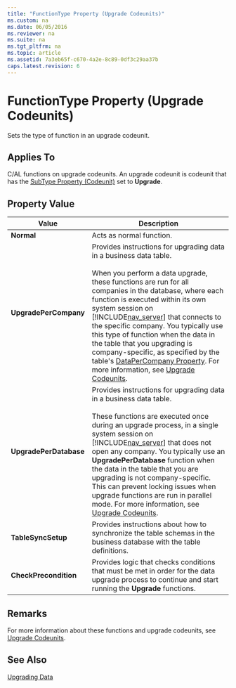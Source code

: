 ```yaml
---
title: "FunctionType Property (Upgrade Codeunits)"
ms.custom: na
ms.date: 06/05/2016
ms.reviewer: na
ms.suite: na
ms.tgt_pltfrm: na
ms.topic: article
ms.assetid: 7a3eb65f-c670-4a2e-8c89-0df3c29aa37b
caps.latest.revision: 6
---
```

# FunctionType Property (Upgrade Codeunits)
Sets the type of function in an upgrade codeunit.  
  
## Applies To  
 C\/AL functions on upgrade codeunits. An upgrade codeunit is codeunit that has the [SubType Property \(Codeunit\)](../dynamics-nav/SubType-Property--Codeunit-.md) set to **Upgrade**.  
  
## Property Value  
  
|Value|Description|  
|-----------|-----------------|  
|**Normal**|Acts as normal function.|  
|**UpgradePerCompany**|Provides instructions for upgrading data in a business data table.<br /><br /> When you perform a data upgrade, these functions are run for all companies in the database, where each function is executed within its own system session on [!INCLUDE[nav_server](../dynamics-nav/includes/nav_server_md.md)] that connects to the specific company. You typically use this type of function when the data in the table that you upgrading is company\-specific, as specified by the table's [DataPerCompany Property](../dynamics-nav/DataPerCompany-Property.md). For more information, see [Upgrade Codeunits](../dynamics-nav/Upgrade-Codeunits.md#upgradedunctions).|  
|**UpgradePerDatabase**|Provides instructions for upgrading data in a business data table.<br /><br /> These functions are executed once during an upgrade process, in a single system session on [!INCLUDE[nav_server](../dynamics-nav/includes/nav_server_md.md)] that does not open any company. You typically use an **UpgradePerDatabase** function when the data in the table that you are upgrading is not company\-specific. This can prevent locking issues when upgrade functions are run in parallel mode. For more information, see [Upgrade Codeunits](../dynamics-nav/Upgrade-Codeunits.md#upgradedunctions).|  
|**TableSyncSetup**|Provides instructions about how to synchronize the table schemas in the business database with the table definitions.|  
|**CheckPrecondition**|Provides logic that checks conditions that must be met in order for the data upgrade process to continue and start running the **Upgrade** functions.|  
  
## Remarks  
 For more information about these functions and upgrade codeunits, see [Upgrade Codeunits](../dynamics-nav/Upgrade-Codeunits.md).  
  
## See Also  
 [Upgrading Data](../dynamics-nav/Upgrading-Data.md)